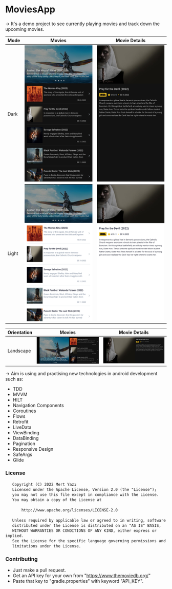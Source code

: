 # MoviesApp

-> It's a demo project to see currently playing movies and track down the upcoming movies.

| Mode  | Movies | Movie Details |
|-------|------|-----------|
| Dark | <img src="screenshots/movies_fragment_dark_portrait.jpg" width="250"> | <img src="screenshots/details_fragment_dark_portrait.jpg" width="250"> | 
| Light | <img src="screenshots/movies_fragment_light_portrait.jpg" width="250"> | <img src="screenshots/details_fragment_light_portrait.jpg" width="250"> |


| Orientation  | Movies | Movie Details | 
|-------|------|------|
| Landscape | <img src="screenshots/movies_fragment_dark_landscape.jpg"> | <img src="screenshots/details_fragment_dark_landscape.jpg"> |

-> Aim is using and practising new technologies in android development such as:
 - TDD
 - MVVM
 - HILT
 - Navigation Components
 - Coroutines
 - Flows
 - Retrofit
 - LiveData
 - ViewBinding
 - DataBinding
 - Pagination
 - Responsive Design
 - SafeArgs
 - Glide

### License
```
   Copyright (C) 2022 Mert Yazı
   Licensed under the Apache License, Version 2.0 (the "License");
   you may not use this file except in compliance with the License.
   You may obtain a copy of the License at

       http://www.apache.org/licenses/LICENSE-2.0

   Unless required by applicable law or agreed to in writing, software
   distributed under the License is distributed on an "AS IS" BASIS,
   WITHOUT WARRANTIES OR CONDITIONS OF ANY KIND, either express or implied.
   See the License for the specific language governing permissions and
   limitations under the License.
```

### Contributing
- Just make a pull request.
- Get an API key for your own from "https://www.themoviedb.org/"
- Paste that key to "gradle.properties" with keyword "API_KEY".
